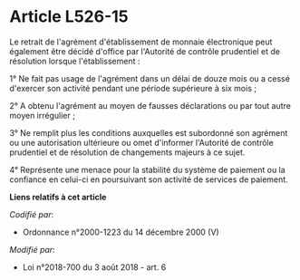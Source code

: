 # Article L526-15

Le retrait de l'agrément d'établissement de monnaie électronique peut également être décidé d'office par l'Autorité de
contrôle prudentiel et de résolution lorsque l'établissement :

1° Ne fait pas usage de l'agrément dans un délai de douze mois ou a cessé d'exercer son activité pendant une période
supérieure à six mois ;

2° A obtenu l'agrément au moyen de fausses déclarations ou par tout autre moyen irrégulier ;

3° Ne remplit plus les conditions auxquelles est subordonné son agrément ou une autorisation ultérieure ou omet d'informer
l'Autorité de contrôle prudentiel et de résolution de changements majeurs à ce sujet.

4° Représente une menace pour la stabilité du système de paiement ou la confiance en celui-ci en poursuivant son activité de
services de paiement.

**Liens relatifs à cet article**

_Codifié par_:

  - Ordonnance n°2000-1223 du 14 décembre 2000 (V)

_Modifié par_:

  - Loi n°2018-700 du 3 août 2018 - art. 6
